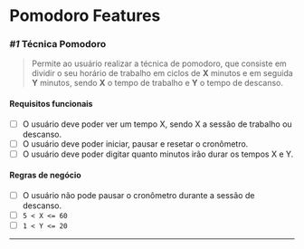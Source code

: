 # Pomodoro Features

### _#1_ Técnica Pomodoro

> Permite ao usuário realizar a técnica de pomodoro, que consiste em dividir o seu horário de trabalho em ciclos de **X** minutos e em seguida **Y** minutos, sendo **X** o tempo de trabalho e **Y** o tempo de descanso.

#### Requisitos funcionais

- [ ] O usuário deve poder ver um tempo X, sendo X a sessão de trabalho ou descanso.
- [ ] O usuário deve poder iniciar, pausar e resetar o cronômetro.
- [ ] O usuário deve poder digitar quanto minutos irão durar os tempos X e Y.

#### Regras de negócio

- [ ] O usuário não pode pausar o cronômetro durante a sessão de descanso.
- [ ] `5 < X <= 60`
- [ ] `1 < Y <= 20`

---
